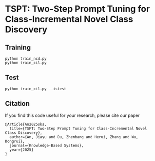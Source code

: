 # TSPT: Two-Step Prompt Tuning for Class-Incremental Novel Class Discovery

## Training
```
python train_ncd.py
python train_cil.py
```
## Test
```
python train_cil.py --istest
```

## Citation
If you find this code useful for your research, please cite our paper
```
@Article{An2025sks,
  title={TSPT: Two-Step Prompt Tuning for Class-Incremental Novel Class Discovery},
  author={An, Jiayu and Du, Zhenbang and Herui, Zhang and Wu, Dongrui},
  journal={Knowledge-Based Systems},
  year={2025}
}
```
